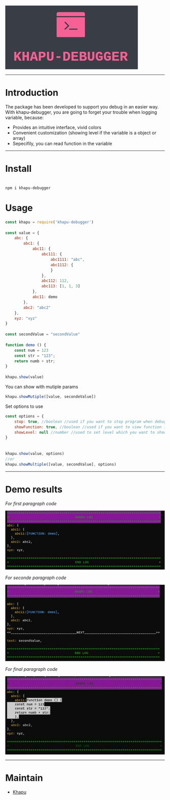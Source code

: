 ![alt](https://github.com/khapu2906/nodejs-debugger-khapu/blob/main/src/medias/logo.jpg)


---
# Introduction

The package has been developed to support you debug in an easier way. With khapu-debugger, you are going to forget your trouble when logging variable, because:
 * Provides an intuitive interface, vivid colors
 * Convenient customization (showing level if the variable is a object or array)
 * Sepecifily, you can read function in the variable
 
---

# Install
```

npm i khapu-debugger

```

# Usage

```js
const khapu = require('khapu-debugger')

const value = {
    abc: {
        abc1: {
            abc11: {
                abc111: {
                    abc1111: "abc",
                    abc1112: {
                    }
                },
                abc112: 112,
                abc113: [1, 1, 3]
            },
            abc11: demo
        },
        abc2: "abc2"
    },
    xyz: "xyz"
}

const secondValue = "secondValue"

function demo () {
    const num = 123
    const str = "123";
    return numb + str;
}

khapu.show(value)

```

You can show with mutiple params

```js
khapu.showMutiple([value, secondeValue])
```

Set options to use
```js
const options = {
    stop: true, //boolean //used if you want to stop program when debugging
    showFunction: true, //boolean //used if you want to view function in the debugging variable
    showLevel: null //number //used to set level which you want to show, if its value is null, all level of the variable
}


khapu.show(value, options)
//or
khapu.showMultiple([value, secondValue], options)

```

---
# Demo results

*For first paragraph code*

![alt](https://github.com/khapu2906/nodejs-debugger-khapu/blob/main/src/medias/showNotConfig.jpg)

*For seconde paragraph code*

![alt](https://github.com/khapu2906/nodejs-debugger-khapu/blob/main/src/medias/showMutipleNotConfig.jpg)

*For final paragraph code*

![alt](https://github.com/khapu2906/nodejs-debugger-khapu/blob/main/src/medias/showWithConfig.jpg)

---

# Maintain

* [Khapu](https://github.com/khapuonstage)
